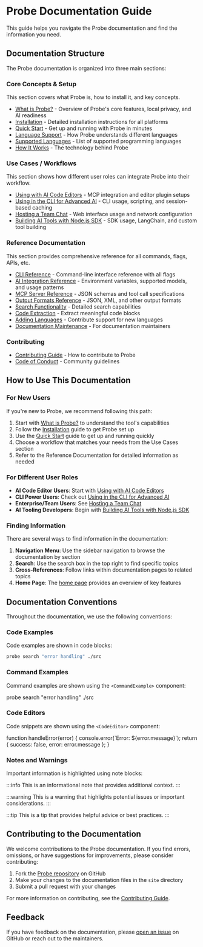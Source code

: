 # Probe Documentation Guide

This guide helps you navigate the Probe documentation and find the information you need.

## Documentation Structure

The Probe documentation is organized into three main sections:

### Core Concepts & Setup

This section covers what Probe is, how to install it, and key concepts.

- [What is Probe?](/features) - Overview of Probe's core features, local privacy, and AI readiness
- [Installation](/installation) - Detailed installation instructions for all platforms
- [Quick Start](/quick-start) - Get up and running with Probe in minutes
- [Language Support](/language-support-overview) - How Probe understands different languages
- [Supported Languages](/supported-languages) - List of supported programming languages
- [How It Works](/how-it-works) - The technology behind Probe

### Use Cases / Workflows

This section shows how different user roles can integrate Probe into their workflow.

- [Using with AI Code Editors](/mcp-integration) - MCP integration and editor plugin setups
- [Using in the CLI for Advanced AI](/ai-chat) - CLI usage, scripting, and session-based caching
- [Hosting a Team Chat](/web-interface) - Web interface usage and network configuration
- [Building AI Tools with Node.js SDK](/nodejs-sdk) - SDK usage, LangChain, and custom tool building

### Reference Documentation

This section provides comprehensive reference for all commands, flags, APIs, etc.

- [CLI Reference](/cli-mode) - Command-line interface reference with all flags
- [AI Integration Reference](/ai-integration) - Environment variables, supported models, and usage patterns
- [MCP Server Reference](/mcp-server) - JSON schemas and tool call specifications
- [Output Formats Reference](/output-formats) - JSON, XML, and other output formats
- [Search Functionality](/search-functionality) - Detailed search capabilities
- [Code Extraction](/code-extraction) - Extract meaningful code blocks
- [Adding Languages](/adding-languages) - Contribute support for new languages
- [Documentation Maintenance](/documentation-maintenance) - For documentation maintainers

### Contributing

- [Contributing Guide](https://github.com/probelabs/probe/blob/main/CONTRIBUTING.md) - How to contribute to Probe
- [Code of Conduct](https://github.com/probelabs/probe/blob/main/CODE_OF_CONDUCT.md) - Community guidelines

## How to Use This Documentation

### For New Users

If you're new to Probe, we recommend following this path:

1. Start with [What is Probe?](/features) to understand the tool's capabilities
2. Follow the [Installation](/installation) guide to get Probe set up
3. Use the [Quick Start](/quick-start) guide to get up and running quickly
4. Choose a workflow that matches your needs from the Use Cases section
5. Refer to the Reference Documentation for detailed information as needed

### For Different User Roles

- **AI Code Editor Users**: Start with [Using with AI Code Editors](/mcp-integration)
- **CLI Power Users**: Check out [Using in the CLI for Advanced AI](/ai-chat)
- **Enterprise/Team Users**: See [Hosting a Team Chat](/web-interface)
- **AI Tooling Developers**: Begin with [Building AI Tools with Node.js SDK](/nodejs-sdk)

### Finding Information

There are several ways to find information in the documentation:

1. **Navigation Menu**: Use the sidebar navigation to browse the documentation by section
2. **Search**: Use the search box in the top right to find specific topics
3. **Cross-References**: Follow links within documentation pages to related topics
4. **Home Page**: The [home page](/) provides an overview of key features

## Documentation Conventions

Throughout the documentation, we use the following conventions:

### Code Examples

Code examples are shown in code blocks:

```bash
probe search "error handling" ./src
```

### Command Examples

Command examples are shown using the `<CommandExample>` component:

<CommandExample>probe search "error handling" ./src</CommandExample>

### Code Editors

Code snippets are shown using the `<CodeEditor>` component:

<CodeEditor filePath="example.js">
function handleError(error) {
  console.error(`Error: ${error.message}`);
  return { success: false, error: error.message };
}
</CodeEditor>

### Notes and Warnings

Important information is highlighted using note blocks:

:::info
This is an informational note that provides additional context.
:::

:::warning
This is a warning that highlights potential issues or important considerations.
:::

:::tip
This is a tip that provides helpful advice or best practices.
:::

## Contributing to the Documentation

We welcome contributions to the Probe documentation. If you find errors, omissions, or have suggestions for improvements, please consider contributing:

1. Fork the [Probe repository](https://github.com/probelabs/probe) on GitHub
2. Make your changes to the documentation files in the `site` directory
3. Submit a pull request with your changes

For more information on contributing, see the [Contributing Guide](https://github.com/probelabs/probe/blob/main/CONTRIBUTING.md).

## Feedback

If you have feedback on the documentation, please [open an issue](https://github.com/probelabs/probe/issues) on GitHub or reach out to the maintainers.